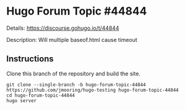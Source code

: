 # Hugo Forum Topic #44844

Details: <https://discourse.gohugo.io/t/44844>

Description: Will multiple baseof.html cause timeout

## Instructions

Clone this branch of the repository and build the site.

```text
git clone --single-branch -b hugo-forum-topic-44844 https://github.com/jmooring/hugo-testing hugo-forum-topic-44844
cd hugo-forum-topic-44844
hugo server
```
